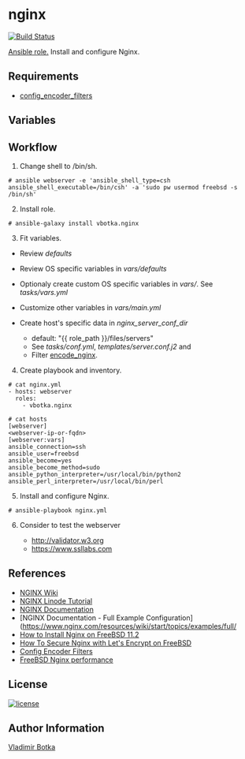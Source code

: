 nginx
=====

[![Build Status](https://travis-ci.org/vbotka/ansible-nginx.svg?branch=master)](https://travis-ci.org/vbotka/ansible-nginx)

[Ansible role.](https://galaxy.ansible.com/vbotka/nginx/) Install and configure Nginx.


Requirements
------------

- [config_encoder_filters](https://galaxy.ansible.com/jtyr/config_encoder_filters)


Variables
---------


Workflow
--------

1) Change shell to /bin/sh.

```
# ansible webserver -e 'ansible_shell_type=csh ansible_shell_executable=/bin/csh' -a 'sudo pw usermod freebsd -s /bin/sh'
```

2) Install role.

```
# ansible-galaxy install vbotka.nginx
```

3) Fit variables.

- Review *defaults*

- Review OS specific variables in *vars/defaults*

- Optionaly create custom OS specific variables in *vars/*. See
  *tasks/vars.yml*

- Customize other variables in *vars/main.yml*

- Create host's specific data in *nginx_server_conf_dir*

  - default: "{{ role_path }}/files/servers"
  - See *tasks/conf.yml*, *templates/server.conf.j2* and
  - Filter [encode_nginx](https://github.com/jtyr/ansible-config_encoder_filters#encode_nginx).

4) Create playbook and inventory.

```
# cat nginx.yml
- hosts: webserver
  roles:
    - vbotka.nginx
```

```
# cat hosts
[webserver]
<webserver-ip-or-fqdn>
[webserver:vars]
ansible_connection=ssh
ansible_user=freebsd
ansible_become=yes
ansible_become_method=sudo
ansible_python_interpreter=/usr/local/bin/python2
ansible_perl_interpreter=/usr/local/bin/perl
```

5) Install and configure Nginx.

```
# ansible-playbook nginx.yml
```

6) Consider to test the webserver

   - http://validator.w3.org
   - https://www.ssllabs.com
		

References
----------

- [NGINX Wiki](https://www.nginx.com/resources/wiki/)
- [NGINX Linode Tutorial](https://www.linode.com/docs/web-servers/nginx/)
- [NGINX Documentation](https://docs.nginx.com/)
- [NGINX Documentation - Full Example Configuration](https://www.nginx.com/resources/wiki/start/topics/examples/full/
- [How to Install Nginx on FreeBSD 11.2](https://www.digitalocean.com/community/tutorials/how-to-install-nginx-freebsd-11-2)
- [How To Secure Nginx with Let's Encrypt on FreeBSD](https://www.digitalocean.com/community/tutorials/how-to-secure-nginx-letsencrypt-freebsd)
- [Config Encoder Filters](https://github.com/jtyr/ansible-config_encoder_filters)
- [FreeBSD Nginx performance](https://devinteske.com/wp/freebsd-nginx-performance/)


License
-------

[![license](https://img.shields.io/badge/license-BSD-red.svg)](https://www.freebsd.org/doc/en/articles/bsdl-gpl/article.html)


Author Information
------------------

[Vladimir Botka](https://botka.link)
